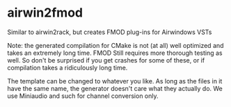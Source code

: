 # airwin2fmod
Similar to airwin2rack, but creates FMOD plug-ins for Airwindows VSTs

Note: the generated compilation for CMake is not (at all) well optimized and takes an extremely long time. FMOD Still requires more thorough testing as well. So don't be surprised if you get crashes for some of these, or if compilation takes a ridiculously long time.

The template can be changed to whatever you like. As long as the files in it have the same name, the generator doesn't care what they actually do. We use Miniaudio and such for channel conversion only.
